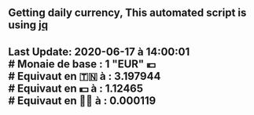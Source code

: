 ## Getting daily currency, This automated script is using [jq](https://stedolan.github.io/jq/)
## Last Update:  2020-06-17 à 14:00:01 </br># Monaie de base : 1 "EUR" 💶 </br> # Equivaut en 🇹🇳 à :  3.197944 </br> # Equivaut en 💵 à : 1.12465</br> # Equivaut en 🐱‍💻 à :  0.000119
